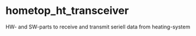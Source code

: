 hometop_ht_transceiver
======================

HW- and SW-parts to receive and transmit seriell data from heating-system
